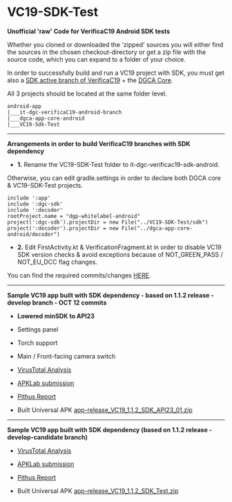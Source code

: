 # VC19-SDK-Test

**Unofficial 'raw' Code for VerificaC19 Android SDK tests**

Whether you cloned or downloaded the 'zipped' sources you will either find the sources in the chosen checkout-directory or get a zip file with the source code, which you can expand to a folder of your choice.

In order to successfully build and run a VC19 project with SDK, you must get also a [SDK active branch of VerificaC19](https://github.com/ministero-salute/it-dgc-verificaC19-android/branches/active) + the [DGCA Core](https://github.com/eu-digital-green-certificates/dgca-app-core-android). 

All 3 projects should be located at the same folder level. 

```
android-app
|___it-dgc-verificaC19-android-branch
|___dgca-app-core-android
|___VC19-Sdk-Test
```

---------------------------------------------

**Arrangements in order to build VerificaC19 branches with SDK dependency**

- **1.** Rename the VC19-SDK-Test folder to it-dgc-verificac19-sdk-android. 

Otherwise, you can edit gradle.settings in order to declare both DGCA core & VC19-SDK-Test projects.

```
include ':app'
include ':dgc-sdk'
include ':decoder'
rootProject.name = "dgp-whitelabel-android"
project(':dgc-sdk').projectDir = new File("../VC19-SDK-Test/sdk")
project(':decoder').projectDir = new File("../dgca-app-core-android/decoder") 
```

- **2.** Edit FirstActivity.kt & VerificationFragment.kt in order to disable VC19 SDK version checks & avoid exceptions because of NOT_GREEN_PASS / NOT_EU_DCC flag changes.

You can find the required commits/changes [HERE](https://github.com/VC19bkp/it-dgc-verificaC19-android-SDKtest/commit/1c09aa810212afad1972bfe7a4c87af1369330a2).

---------------------------------------------

**Sample VC19 app built with SDK dependency - based on 1.1.2 release - develop branch - OCT 12 commits**
- **Lowered minSDK to API23**
- Settings panel
- Torch support
- Main / Front-facing camera switch

- [VirusTotal Analysis](https://www.virustotal.com/gui/file/7dc24ce1675c0f0f64abc1106c7ab2a4f07ac7a947bb67c456438bd2de943224)

- [APKLab submission](https://apklab.io/apk.html?hash=7dc24ce1675c0f0f64abc1106c7ab2a4f07ac7a947bb67c456438bd2de943224)

- [Pithus Report](https://beta.pithus.org/report/7dc24ce1675c0f0f64abc1106c7ab2a4f07ac7a947bb67c456438bd2de943224)

- Built Universal APK
[app-release_VC19_1.1.2_SDK_API23_01.zip](https://github.com/VC19tests/VC19-SDK-Test/files/7338787/app-release_VC19_1.1.2_SDK_API23_01.zip)

---------------------------------------------

**Sample VC19 app built with SDK dependency (based on 1.1.2 release - develop-candidate branch)**

- [VirusTotal Analysis](https://www.virustotal.com/gui/file/7c212e218647f4cbbadb24a752999ea339587ee42223e704ef4206a345ae184f)

- [APKLab submission](https://apklab.io/apk.html?hash=7c212e218647f4cbbadb24a752999ea339587ee42223e704ef4206a345ae184f)

- [Pithus Report](https://beta.pithus.org/report/7c212e218647f4cbbadb24a752999ea339587ee42223e704ef4206a345ae184f)

- Built Universal APK
[app-release_VC19_1.1.2_SDK_Test.zip](https://github.com/VC19tests/VC19-SDK-Test/files/7324467/app-release_VC19_1.1.2_SDK_Test.zip)
